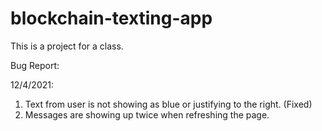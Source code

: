 # blockchain-texting-app
This is a project for a class. 

Bug Report:

12/4/2021: 
  1. Text from user is not showing as blue or justifying to the right. (Fixed)
  2. Messages are showing up twice when refreshing the page.
